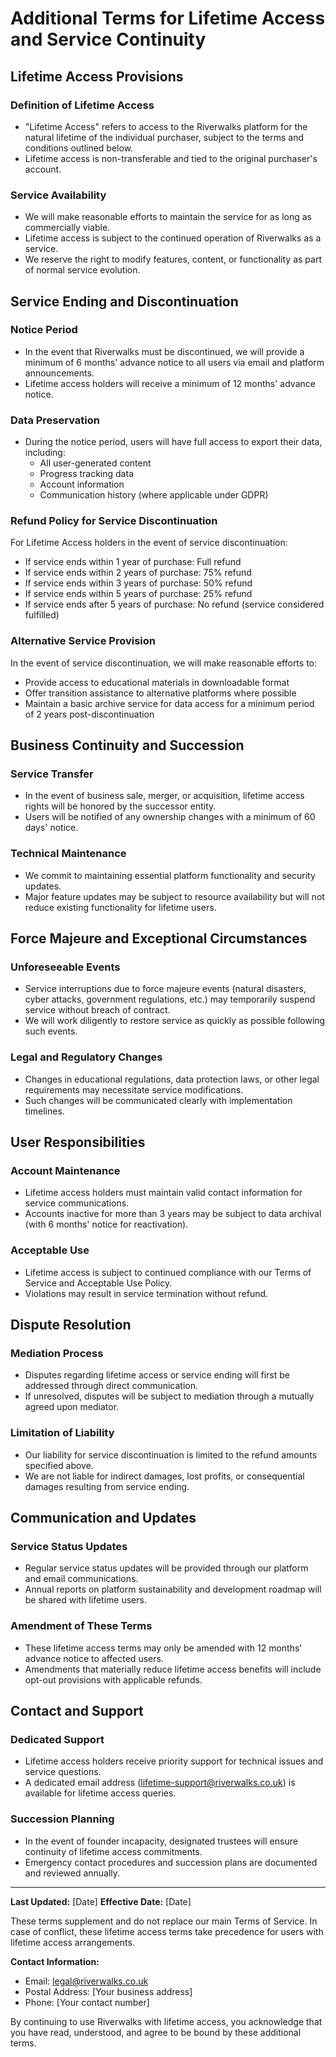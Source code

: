 # Additional Terms for Lifetime Access and Service Continuity

## Lifetime Access Provisions

### Definition of Lifetime Access
- "Lifetime Access" refers to access to the Riverwalks platform for the natural lifetime of the individual purchaser, subject to the terms and conditions outlined below.
- Lifetime access is non-transferable and tied to the original purchaser's account.

### Service Availability
- We will make reasonable efforts to maintain the service for as long as commercially viable.
- Lifetime access is subject to the continued operation of Riverwalks as a service.
- We reserve the right to modify features, content, or functionality as part of normal service evolution.

## Service Ending and Discontinuation

### Notice Period
- In the event that Riverwalks must be discontinued, we will provide a minimum of 6 months' advance notice to all users via email and platform announcements.
- Lifetime access holders will receive a minimum of 12 months' advance notice.

### Data Preservation
- During the notice period, users will have full access to export their data, including:
  - All user-generated content
  - Progress tracking data
  - Account information
  - Communication history (where applicable under GDPR)

### Refund Policy for Service Discontinuation
For Lifetime Access holders in the event of service discontinuation:
- If service ends within 1 year of purchase: Full refund
- If service ends within 2 years of purchase: 75% refund
- If service ends within 3 years of purchase: 50% refund
- If service ends within 5 years of purchase: 25% refund
- If service ends after 5 years of purchase: No refund (service considered fulfilled)

### Alternative Service Provision
In the event of service discontinuation, we will make reasonable efforts to:
- Provide access to educational materials in downloadable format
- Offer transition assistance to alternative platforms where possible
- Maintain a basic archive service for data access for a minimum period of 2 years post-discontinuation

## Business Continuity and Succession

### Service Transfer
- In the event of business sale, merger, or acquisition, lifetime access rights will be honored by the successor entity.
- Users will be notified of any ownership changes with a minimum of 60 days' notice.

### Technical Maintenance
- We commit to maintaining essential platform functionality and security updates.
- Major feature updates may be subject to resource availability but will not reduce existing functionality for lifetime users.

## Force Majeure and Exceptional Circumstances

### Unforeseeable Events
- Service interruptions due to force majeure events (natural disasters, cyber attacks, government regulations, etc.) may temporarily suspend service without breach of contract.
- We will work diligently to restore service as quickly as possible following such events.

### Legal and Regulatory Changes
- Changes in educational regulations, data protection laws, or other legal requirements may necessitate service modifications.
- Such changes will be communicated clearly with implementation timelines.

## User Responsibilities

### Account Maintenance
- Lifetime access holders must maintain valid contact information for service communications.
- Accounts inactive for more than 3 years may be subject to data archival (with 6 months' notice for reactivation).

### Acceptable Use
- Lifetime access is subject to continued compliance with our Terms of Service and Acceptable Use Policy.
- Violations may result in service termination without refund.

## Dispute Resolution

### Mediation Process
- Disputes regarding lifetime access or service ending will first be addressed through direct communication.
- If unresolved, disputes will be subject to mediation through a mutually agreed upon mediator.

### Limitation of Liability
- Our liability for service discontinuation is limited to the refund amounts specified above.
- We are not liable for indirect damages, lost profits, or consequential damages resulting from service ending.

## Communication and Updates

### Service Status Updates
- Regular service status updates will be provided through our platform and email communications.
- Annual reports on platform sustainability and development roadmap will be shared with lifetime users.

### Amendment of These Terms
- These lifetime access terms may only be amended with 12 months' advance notice to affected users.
- Amendments that materially reduce lifetime access benefits will include opt-out provisions with applicable refunds.

## Contact and Support

### Dedicated Support
- Lifetime access holders receive priority support for technical issues and service questions.
- A dedicated email address (lifetime-support@riverwalks.co.uk) is available for lifetime access queries.

### Succession Planning
- In the event of founder incapacity, designated trustees will ensure continuity of lifetime access commitments.
- Emergency contact procedures and succession plans are documented and reviewed annually.

---

**Last Updated:** [Date]
**Effective Date:** [Date]

These terms supplement and do not replace our main Terms of Service. In case of conflict, these lifetime access terms take precedence for users with lifetime access arrangements.

**Contact Information:**
- Email: legal@riverwalks.co.uk
- Postal Address: [Your business address]
- Phone: [Your contact number]

By continuing to use Riverwalks with lifetime access, you acknowledge that you have read, understood, and agree to be bound by these additional terms.